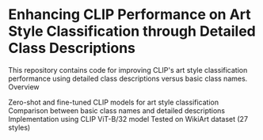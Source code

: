 # Enhancing CLIP Performance on Art Style Classification through Detailed Class Descriptions

This repository contains code for improving CLIP's art style classification performance using detailed class descriptions versus basic class names.
Overview

Zero-shot and fine-tuned CLIP models for art style classification
Comparison between basic class names and detailed descriptions
Implementation using CLIP ViT-B/32 model
Tested on WikiArt dataset (27 styles)
